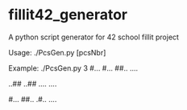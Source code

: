 # fillit42_generator
A python script generator for 42 school fillit project

Usage: ./PcsGen.py [pcsNbr]

Example: ./PcsGen.py 3
#...
#...
##..
....

..##
..##
....
....

#...
##..
.#..
....
